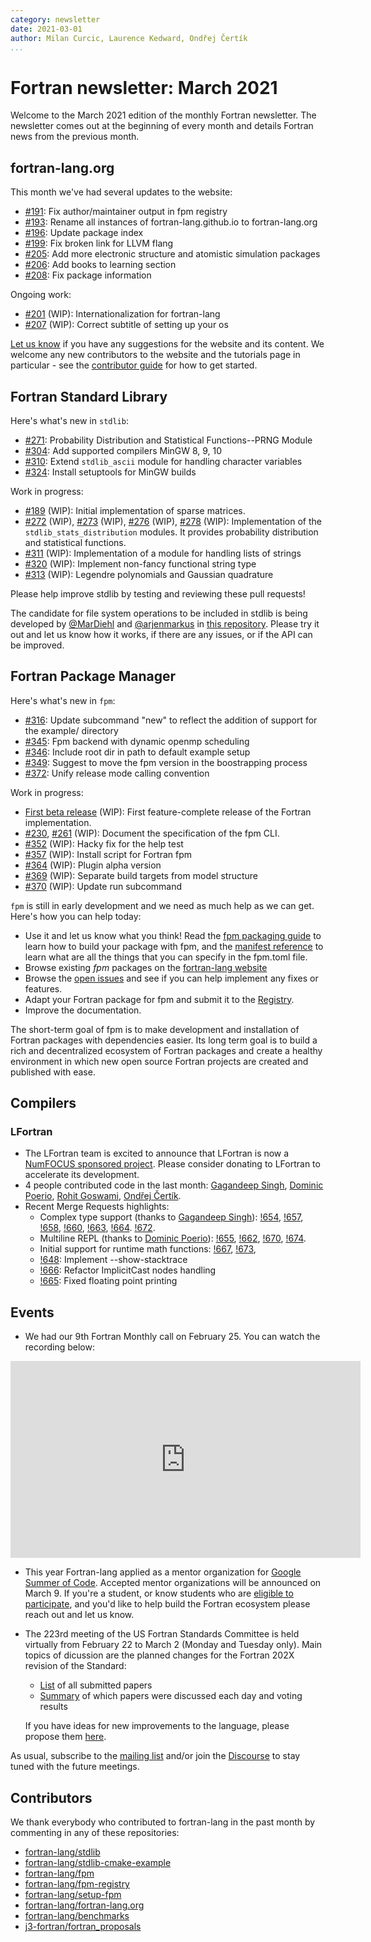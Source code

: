 ```yaml
---
category: newsletter
date: 2021-03-01
author: Milan Curcic, Laurence Kedward, Ondřej Čertík
...
```


# Fortran newsletter: March 2021

Welcome to the March 2021 edition of the monthly Fortran newsletter.
The newsletter comes out at the beginning of every month and details
Fortran news from the previous month.

## fortran-lang.org

This month we've had several updates to the website:

- [#191](https://github.com/fortran-lang/fortran-lang.org/pull/191):
  Fix author/maintainer output in fpm registry
- [#193](https://github.com/fortran-lang/fortran-lang.org/pull/193):
  Rename all instances of fortran-lang.github.io to fortran-lang.org
- [#196](https://github.com/fortran-lang/fortran-lang.org/pull/196):
  Update package index
- [#199](https://github.com/fortran-lang/fortran-lang.org/pull/199):
  Fix broken link for LLVM flang
- [#205](https://github.com/fortran-lang/fortran-lang.org/pull/205):
  Add more electronic structure and atomistic simulation packages
- [#206](https://github.com/fortran-lang/fortran-lang.org/pull/206):
  Add books to learning section
- [#208](https://github.com/fortran-lang/fortran-lang.org/pull/208):
  Fix package information

Ongoing work:

- [#201](https://github.com/fortran-lang/fortran-lang.org/pull/201) (WIP):
  Internationalization for fortran-lang
- [#207](https://github.com/fortran-lang/fortran-lang.org/issues/207) (WIP):
  Correct subtitle of setting up your os

[Let us know](https://github.com/fortran-lang/fortran-lang.org/issues) if you have any suggestions for the website and its content.
We welcome any new contributors to the website and the tutorials page in particular - see the [contributor guide](https://github.com/fortran-lang/fortran-lang.org/blob/HEAD/CONTRIBUTING.md) for how to get started.

## Fortran Standard Library

Here's what's new in `stdlib`:

- [#271](https://github.com/fortran-lang/stdlib/pull/271):
  Probability Distribution and Statistical Functions--PRNG Module
- [#304](https://github.com/fortran-lang/stdlib/pull/304):
  Add supported compilers MinGW 8, 9, 10
- [#310](https://github.com/fortran-lang/stdlib/pull/310):
  Extend `stdlib_ascii` module for handling character variables
- [#324](https://github.com/fortran-lang/stdlib/pull/324):
  Install setuptools for MinGW builds

Work in progress:

- [#189](https://github.com/fortran-lang/stdlib/pull/189) (WIP):
  Initial implementation of sparse matrices.
- [#272](https://github.com/fortran-lang/stdlib/pull/272) (WIP),
  [#273](https://github.com/fortran-lang/stdlib/pull/273) (WIP),
  [#276](https://github.com/fortran-lang/stdlib/pull/276) (WIP),
  [#278](https://github.com/fortran-lang/stdlib/pull/278) (WIP):
  Implementation of the `stdlib_stats_distribution` modules.
  It provides probability distribution and statistical functions.
- [#311](https://github.com/fortran-lang/stdlib/pull/311) (WIP):
  Implementation of a module for handling lists of strings
- [#320](https://github.com/fortran-lang/stdlib/pull/320) (WIP):
  Implement non-fancy functional string type
- [#313](https://github.com/fortran-lang/stdlib/pull/313) (WIP):
  Legendre polynomials and Gaussian quadrature

Please help improve stdlib by testing and reviewing these pull requests!

The candidate for file system operations to be included in stdlib is being developed by
[@MarDiehl](https://github.com/MarDiehl) and [@arjenmarkus](https://github.com/arjenmarkus)
in [this repository](https://github.com/MarDiehl/stdlib_os).
Please try it out and let us know how it works, if there are any issues, or if the API can be improved.

## Fortran Package Manager

Here's what's new in `fpm`:

- [#316](https://github.com/fortran-lang/fpm/pull/316):
  Update subcommand "new" to reflect the addition of support for the example/ directory
- [#345](https://github.com/fortran-lang/fpm/pull/345):
  Fpm backend with dynamic openmp scheduling
- [#346](https://github.com/fortran-lang/fpm/pull/346):
  Include root dir in path to default example setup
- [#349](https://github.com/fortran-lang/fpm/pull/349):
  Suggest to move the fpm version in the boostrapping process
- [#372](https://github.com/fortran-lang/fpm/pull/372):
  Unify release mode calling convention

Work in progress:

- [First beta release](https://github.com/fortran-lang/fpm/milestone/1) (WIP):
  First feature-complete release of the Fortran implementation.
- [#230](https://github.com/fortran-lang/fpm/pull/230),
  [#261](https://github.com/fortran-lang/fpm/pull/261) (WIP):
  Document the specification of the fpm CLI.
- [#352](https://github.com/fortran-lang/fpm/pull/352) (WIP):
  Hacky fix for the help test
- [#357](https://github.com/fortran-lang/fpm/pull/357) (WIP):
  Install script for Fortran fpm
- [#364](https://github.com/fortran-lang/fpm/pull/364) (WIP):
  Plugin alpha version
- [#369](https://github.com/fortran-lang/fpm/pull/369) (WIP):
  Separate build targets from model structure
- [#370](https://github.com/fortran-lang/fpm/pull/370) (WIP):
  Update run subcommand

`fpm` is still in early development and we need as much help as we can get.
Here's how you can help today:

- Use it and let us know what you think! Read the [fpm packaging guide](https://github.com/fortran-lang/fpm/blob/HEAD/PACKAGING.md) to learn how to build your package with fpm, and the [manifest reference](https://github.com/fortran-lang/fpm/blob/HEAD/manifest-reference.md) to learn what are all the things that you can specify in the fpm.toml file.
- Browse existing _fpm_ packages on the [fortran-lang website](https://fortran-lang.org/packages/fpm)
- Browse the [open issues](https://github.com/fortran-lang/fpm/issues) and see if you can help implement any fixes or features.
- Adapt your Fortran package for fpm and submit it to the [Registry](https://github.com/fortran-lang/fpm-registry).
- Improve the documentation.

The short-term goal of fpm is to make development and installation of Fortran packages with dependencies easier.
Its long term goal is to build a rich and decentralized ecosystem of Fortran packages and create a healthy
environment in which new open source Fortran projects are created and published with ease.

## Compilers

### LFortran

- The LFortran team is excited to announce that LFortran is now a [NumFOCUS sponsored project](https://numfocus.org/project/lfortran).
  Please consider donating to LFortran to accelerate its development.
- 4 people contributed code in the last month:
  [Gagandeep Singh](https://github.com/czgdp1807),
  [Dominic Poerio](https://dompoer.io/),
  [Rohit Goswami](https://rgoswami.me/),
  [Ondřej Čertík](https://ondrejcertik.com/).
- Recent Merge Requests highlights:
  - Complex type support (thanks to [Gagandeep Singh](https://github.com/czgdp1807)):
    [!654](https://gitlab.com/lfortran/lfortran/-/merge_requests/654),
    [!657](https://gitlab.com/lfortran/lfortran/-/merge_requests/657),
    [!658](https://gitlab.com/lfortran/lfortran/-/merge_requests/658),
    [!660](https://gitlab.com/lfortran/lfortran/-/merge_requests/660),
    [!663](https://gitlab.com/lfortran/lfortran/-/merge_requests/663),
    [!664](https://gitlab.com/lfortran/lfortran/-/merge_requests/664).
    [!672](https://gitlab.com/lfortran/lfortran/-/merge_requests/672).
  - Multiline REPL (thanks to [Dominic Poerio](https://dompoer.io/)):
    [!655](https://gitlab.com/lfortran/lfortran/-/merge_requests/655),
    [!662](https://gitlab.com/lfortran/lfortran/-/merge_requests/662),
    [!670](https://gitlab.com/lfortran/lfortran/-/merge_requests/670),
    [!674](https://gitlab.com/lfortran/lfortran/-/merge_requests/674).
  - Initial support for runtime math functions:
    [!667](https://gitlab.com/lfortran/lfortran/-/merge_requests/667),
    [!673](https://gitlab.com/lfortran/lfortran/-/merge_requests/673),
  - [!648](https://gitlab.com/lfortran/lfortran/-/merge_requests/648): Implement --show-stacktrace
  - [!666](https://gitlab.com/lfortran/lfortran/-/merge_requests/666): Refactor
    ImplicitCast nodes handling
  - [!665](https://gitlab.com/lfortran/lfortran/-/merge_requests/665): Fixed
    floating point printing

## Events

- We had our 9th Fortran Monthly call on February 25.
  You can watch the recording below:

<iframe width="560" height="315" src="https://www.youtube-nocookie.com/embed/-Hkm7_iO1wk" frameborder="0" allow="accelerometer; autoplay; encrypted-media; gyroscope; picture-in-picture" allowfullscreen></iframe>

- This year Fortran-lang applied as a mentor organization for [Google Summer of Code](https://summerofcode.withgoogle.com/).
  Accepted mentor organizations will be announced on March 9.
  If you're a student, or know students who are [eligible to participate](https://developers.google.com/open-source/gsoc/faq#what_are_the_eligibility_requirements_for_participation), and you'd like to help build the Fortran ecosystem please reach out and let us know.

- The 223rd meeting of the US Fortran Standards Committee is held virtually from
  February 22 to March 2 (Monday and Tuesday only).
  Main topics of dicussion are the planned changes for the Fortran 202X revision
  of the Standard:

  - [List](https://j3-fortran.org/doc/meeting/223) of all submitted papers
  - [Summary](https://github.com/j3-fortran/fortran_proposals/issues/199) of which papers were discussed each day and voting results

  If you have ideas for new improvements to the language, please propose them
  [here](https://github.com/j3-fortran/fortran_proposals).

As usual, subscribe to the [mailing list](https://groups.io/g/fortran-lang) and/or
join the [Discourse](https://fortran-lang.discourse.group) to stay tuned with the future meetings.

## Contributors

We thank everybody who contributed to fortran-lang in the past month by
commenting in any of these repositories:

- [fortran-lang/stdlib](https://github.com/fortran-lang/stdlib)
- [fortran-lang/stdlib-cmake-example](https://github.com/fortran-lang/stdlib-cmake-example)
- [fortran-lang/fpm](https://github.com/fortran-lang/fpm)
- [fortran-lang/fpm-registry](https://github.com/fortran-lang/fpm-registry)
- [fortran-lang/setup-fpm](https://github.com/fortran-lang/setup-fpm)
- [fortran-lang/fortran-lang.org](https://github.com/fortran-lang/fortran-lang.org)
- [fortran-lang/benchmarks](https://github.com/fortran-lang/benchmarks)
- [j3-fortran/fortran_proposals](https://github.com/j3-fortran/fortran_proposals)

<div id="gh-contributors" data-startdate="February 01 2021" data-enddate="March 31 2021" height="500px"></div>
